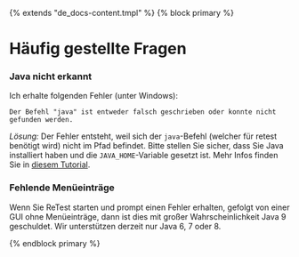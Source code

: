 {% extends "de_docs-content.tmpl" %}
{% block primary %}

Häufig gestellte Fragen
=======================

### Java nicht erkannt

Ich erhalte folgenden Fehler (unter Windows):

`Der Befehl "java" ist entweder falsch geschrieben oder konnte nicht gefunden werden.`

*Lösung:* Der Fehler entsteht, weil sich der `java`-Befehl (welcher für retest benötigt wird) nicht im Pfad befindet.
Bitte stellen Sie sicher, dass Sie Java installiert haben und die `JAVA_HOME`-Variable gesetzt ist.
Mehr Infos finden Sie in [diesem Tutorial](https://java.com/de/download/help/windows_manual_download.xml). 

### Fehlende Menüeinträge

Wenn Sie ReTest starten und prompt einen Fehler erhalten, gefolgt von einer GUI ohne Menüeinträge, dann ist dies mit großer Wahrscheinlichkeit Java 9 geschuldet. Wir unterstützen derzeit nur Java 6, 7 oder 8.

{% endblock primary %}